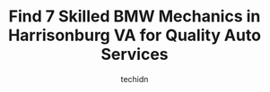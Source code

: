 ---
layout: ampstory
image: https://images.unsplash.com/photo-1619843810942-f8010bb6916c?ixlib=rb-4.0.3&ixid=MnwxMjA3fDB8MHxwaG90by1wYWdlfHx8fGVufDB8fHx8&auto=format&fit=crop&w=640&h=853&q=80
author: techidn
featured: false
description: Trust your vehicles maintenance and repairs to the 7 best BMW Mechanic in Harrisonburg VA, USA. With their extensive experience, cutting-edge technology, and commitment to customer satisfac
title: Find 7 Skilled BMW Mechanics in Harrisonburg VA for Quality Auto Services
cover:
   title: Find 7 Skilled BMW Mechanics in Harrisonburg VA for Quality Auto Services
   subtitle: Rickpate
   background: https://images.unsplash.com/photo-1619843810942-f8010bb6916c?ixlib=rb-4.0.3&ixid=MnwxMjA3fDB8MHxwaG90by1wYWdlfHx8fGVufDB8fHx8&auto=format&fit=crop&w=640&h=853&q=80

pages: 
 - layout: thirds
   top: <h1>#1 Precision Tune Auto Care</h1>
   bottom: "<p>Crooks.. Plain and simple. My girlfriend took her vehicle there this week (89 cadillac deville) they charged her $120 for a diagnosis that wasnt accurate. They mentioned</p>"
   background: https://www.knot35.com/toplist/wp-content/uploads/2023/06/best-bmw-mechanic-1-in-harrisonburg-va-1685841697.jpeg
   backgroundblur: true
 - layout: thirds
   top: <h1>#2 Fast Lane Auto Tech LLC</h1>
   bottom: "<p>80 Ashby Ave, Harrisonburg, VA 22802, United States</p>"
   background: https://www.knot35.com/toplist/wp-content/uploads/2023/06/best-bmw-mechanic-2-in-harrisonburg-va-1685841697.jpeg
   cta:
      link: https://www.knot35.com/toplist/find-7-skilled-bmw-mechanics-in-harrisonburg-va-for-quality-auto-services/
      text: Find 7 Skilled BMW Mechanics in Harrisonburg VA for Quality Auto Services
 - layout: thirds
   top: <h1>#3 Integrity Auto Service</h1>
   bottom: "<p>296 Monroe St Suite 102, Harrisonburg, VA 22802, United States</p>"
   background: https://www.knot35.com/toplist/wp-content/uploads/2023/06/best-bmw-mechanic-3-in-harrisonburg-va-1685841698.jpeg
   cta:
      link: https://www.knot35.com/toplist/find-7-skilled-bmw-mechanics-in-harrisonburg-va-for-quality-auto-services/
      text: Find 7 Skilled BMW Mechanics in Harrisonburg VA for Quality Auto Services
 - layout: thirds
   top: <h1>#4 Rodriguez Auto Services Inc.</h1>
   bottom: "<p>31 Charles St, Harrisonburg, VA 22802, United States</p>"
   background: https://images.unsplash.com/photo-1534312527009-56c7016453e6?ixlib=rb-4.0.3&ixid=MnwxMjA3fDB8MHxwaG90by1wYWdlfHx8fGVufDB8fHx8&auto=format&fit=crop&w=640&h=853&q=80
   cta:
      link: https://www.knot35.com/toplist/find-7-skilled-bmw-mechanics-in-harrisonburg-va-for-quality-auto-services/
      text: Find 7 Skilled BMW Mechanics in Harrisonburg VA for Quality Auto Services
 - layout: thirds
   top: <h1>#5 Moyers Automotive Llc</h1>
   bottom: "<p>613 W Market St, Harrisonburg, VA 22801, United States</p>"
   background: https://plus.unsplash.com/premium_photo-1664640458616-3c74f8cb4589?ixlib=rb-4.0.3&ixid=MnwxMjA3fDB8MHxwaG90by1wYWdlfHx8fGVufDB8fHx8&auto=format&fit=crop&w=640&h=853&q=80
   cta:
      link: https://www.knot35.com/toplist/find-7-skilled-bmw-mechanics-in-harrisonburg-va-for-quality-auto-services/
      text: Find 7 Skilled BMW Mechanics in Harrisonburg VA for Quality Auto Services
 - layout: thirds
   top: <h1>#6 Fauls Family Automotive, Inc.</h1>
   bottom: "<p>267 Pear St, Harrisonburg, VA 22801, United States</p>"
   background: https://images.unsplash.com/photo-1488554378835-f7acf46e6c98?ixlib=rb-4.0.3&ixid=MnwxMjA3fDB8MHxwaG90by1wYWdlfHx8fGVufDB8fHx8&auto=format&fit=crop&w=640&h=853&q=80
   cta:
      link: https://www.knot35.com/toplist/find-7-skilled-bmw-mechanics-in-harrisonburg-va-for-quality-auto-services/
      text: Find 7 Skilled BMW Mechanics in Harrisonburg VA for Quality Auto Services
 - layout: thirds
   top: <h1>#7 Airey Volkswagen Services</h1>
   bottom: "<p>865 Waterman Dr, Harrisonburg, VA 22802, United States</p>"
   background: https://images.unsplash.com/photo-1531169509526-f8f1fdaa4a67?ixlib=rb-4.0.3&ixid=MnwxMjA3fDB8MHxwaG90by1wYWdlfHx8fGVufDB8fHx8&auto=format&fit=crop&w=640&h=853&q=80
   cta:
      link: https://www.knot35.com/toplist/find-7-skilled-bmw-mechanics-in-harrisonburg-va-for-quality-auto-services/
      text: Find 7 Skilled BMW Mechanics in Harrisonburg VA for Quality Auto Services
 - layout: thirds
   middle: Continue reading...
   background: https://images.unsplash.com/photo-1597773150796-e5c14ebecbf5?ixlib=rb-4.0.3&ixid=MnwxMjA3fDB8MHxwaG90by1wYWdlfHx8fGVufDB8fHx8&auto=format&fit=crop&w=640&h=853&q=80
   cta:
      link: https://www.knot35.com/toplist/find-7-skilled-bmw-mechanics-in-harrisonburg-va-for-quality-auto-services/
      text: Find 7 Skilled BMW Mechanics in Harrisonburg VA for Quality Auto Services
      
---